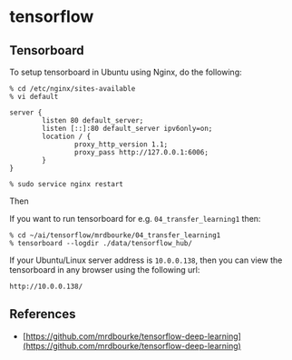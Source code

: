 # tensorflow

## Tensorboard

To setup tensorboard in Ubuntu using Nginx, do the following:

```
% cd /etc/nginx/sites-available 
% vi default
```

```
server {
        listen 80 default_server;
        listen [::]:80 default_server ipv6only=on;
        location / {
                proxy_http_version 1.1;
                proxy_pass http://127.0.0.1:6006;
        }
}
```

```
% sudo service nginx restart 
```

Then

If you want to run tensorboard for e.g. `04_transfer_learning1` then:

```
% cd ~/ai/tensorflow/mrdbourke/04_transfer_learning1 
% tensorboard --logdir ./data/tensorflow_hub/
```

If your Ubuntu/Linux server address is `10.0.0.138`, then you can view the tensorboard in any browser using the following url: 

```
http://10.0.0.138/
```

## References
* [https://github.com/mrdbourke/tensorflow-deep-learning](https://github.com/mrdbourke/tensorflow-deep-learning)


